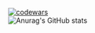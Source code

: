 [![codewars](https://www.codewars.com/users/t0lIk1/badges/large)](https://www.codewars.com/users/t0lIk1)   
![Anurag's GitHub stats](https://github-readme-stats.vercel.app/api?username=t0lIk1&show_icons=true&theme=radical)
